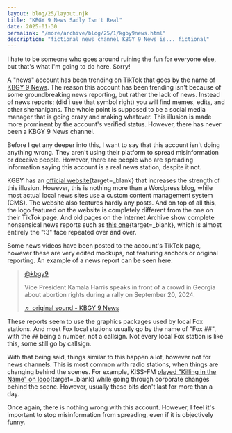 ```yaml
---
layout: blog/25/layout.njk
title: "KBGY 9 News Sadly Isn't Real"
date: 2025-01-30
permalink: "/more/archive/blog/25/1/kgby9news.html"
description: "fictional news channel KBGY 9 News is... fictional"
---
```

I hate to be someone who goes around ruining the fun for everyone else, but that's what I'm going to do here. Sorry!

A "news" account has been trending on TikTok that goes by the name of [KBGY 9 News](https://www.tiktok.com/@kbgy9). The reason this account has been trending isn't because of some groundbreaking news reporting, but rather the lack of news. Instead of news reports; (did i use that symbol right) you will find memes, edits, and other shenanigans. The whole point is supposed to be a social media manager that is going crazy and making whatever. This illusion is made more prominent by the account's verified status. However, there has never been a KBGY 9 News channel.

Before I get any deeper into this, I want to say that this account isn't doing anything wrong. They aren't using their platform to spread misinformation or deceive people. However, there are people who are spreading information saying this account is a real news station, despite it not.

KGBY has an [official website](https://kbgy9.com){target=_blank} that increases the strength of this illusion. However, this is nothing more than a Wordpress blog, while most actual local news sites use a custom content management system (CMS). The website also features hardly any posts. And on top of all this, the logo featured on the website is completely different from the one on their TikTok page. And old pages on the Internet Archive show complete nonsensical news reports such as [this one](https://web.archive.org/web/20240917023910/https://kbgy9.com/news/colonthree){target=_blank}, which is almost entirely the ":3" face repeated over and over.

Some news videos have been posted to the account's TikTok page, however these are very edited mockups, not featuring anchors or original reporting. An example of a news report can be seen here:

<blockquote class="tiktok-embed" cite="https://www.tiktok.com/@kbgy9/video/7417569497588026654" data-video-id="7417569497588026654" style="max-width: 605px;min-width: 325px;" > <section> <a target="_blank" title="@kbgy9" href="https://www.tiktok.com/@kbgy9?refer=embed">@kbgy9</a> <p>Vice President Kamala Harris speaks in front of a crowd in Georgia about abortion rights during a rally on September 20, 2024.</p> <a target="_blank" title="♬ original sound - KBGY 9 News" href="https://www.tiktok.com/music/original-sound-7417569513190738718?refer=embed">♬ original sound - KBGY 9 News</a> </section> </blockquote> <script async src="https://www.tiktok.com/embed.js"></script>

These reports seem to use the graphics packages used by local Fox stations. And most Fox local stations usually go by the name of "Fox ##", with the `##` being a number, not a callsign. Not every local Fox station is like this, some still go by callsign.

With that being said, things similar to this happen a lot, however not for news channels. This is most common with radio stations, when things are changing behind the scenes. For example, KISS-FM [played "Killing in the Name" on loop](https://www.rollingstone.com/music/music-news/vancouver-kiss-fm-rage-against-the-machine-protest-layoffs-1376288/){target=_blank} while going through corporate changes behind the scene. However, usually these bits don't last for more than a day.

Once again, there is nothing wrong with this account. However, I feel it's important to stop misinformation from spreading, even if it is objectively funny.